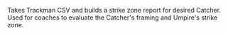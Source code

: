 Takes Trackman CSV and builds a strike zone report for desired Catcher. Used for coaches to evaluate the Catcher's framing and Umpire's strike zone.
